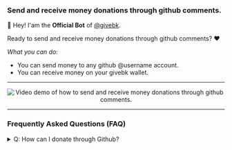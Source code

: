 ### Send and receive money donations through github comments. 

👋 Hey! I'am the **Official Bot** of [@givebk](https://github.com/givebk). 

Ready to send and receive money donations through github comments? ❤️

_What you can do:_

- You can send money to any github @username account.
- You can receive money on your givebk wallet.

---

<p align="center">
<img src="https://user-images.githubusercontent.com/97711978/164953144-b458ff34-482c-4db8-82af-685ae50a569b.gif"
  alt="Video demo of how to send and receive money donations through github comments.">
</p>

---

### Frequently Asked Questions (FAQ)

<details>
  <summary>Q: How can I donate through Github?</summary>
  <br />
A: The first step is to make sure @givebk-bot is a participant in the issue or pull request that you want to mention him. You can request the bot join the issue or PR on https://givebk.io/cockpit/invite-bot. Next:

1. mention @givebk-bot + !give command;
2. mention @github-username to who you will donate;
and finally, add the amount.

`@givebk-bot !give @github-username U$ 1.50`

Remember: You must have a positive balance on your account or deposit first.
</details>


